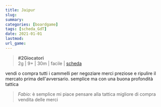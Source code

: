 ```yaml
---
title: Jaipur
slug: 
summary: 
categories: [boardgame]
tags: [scheda_GdT]
date: 2021-01-01
lastmod: 
url_game: 
---
```

> **#2Giocatori**  
> 2g | 9+ | 30m | facile | [scheda](https://boardgamegeek.com/boardgame/54043/jaipur)  

vendi o compra tutti i cammelli per negoziare merci preziose e ripulire il mercato prima dell'avversario.
semplice ma con una buona profondità tattica

> *Fabio:*
> è semplice mi piace pensare alla tattica migliore di compra vendita delle merci


